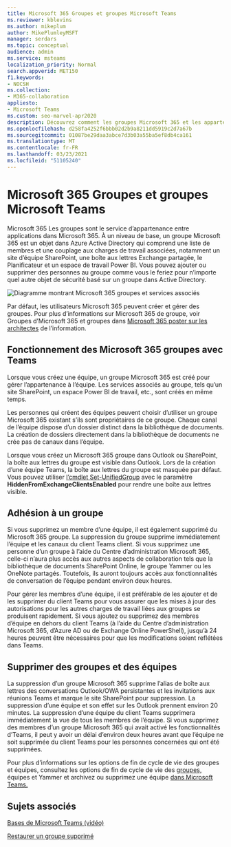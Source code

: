 ```yaml
---
title: Microsoft 365 Groupes et groupes Microsoft Teams
ms.reviewer: kblevins
ms.author: mikeplum
author: MikePlumleyMSFT
manager: serdars
ms.topic: conceptual
audience: admin
ms.service: msteams
localization_priority: Normal
search.appverid: MET150
f1.keywords:
- NOCSH
ms.collection:
- M365-collaboration
appliesto:
- Microsoft Teams
ms.custom: seo-marvel-apr2020
description: Découvrez comment les groupes Microsoft 365 et les appartenances aux groupes fonctionnent avec Microsoft Teams.
ms.openlocfilehash: d258fa4252f6bbb02d2b9a8211dd5919c2d7a67b
ms.sourcegitcommit: 01087be29daa3abce7d3b03a55ba5ef8db4ca161
ms.translationtype: MT
ms.contentlocale: fr-FR
ms.lasthandoff: 03/23/2021
ms.locfileid: "51105240"
---
```

# <a name="microsoft-365-groups-and-microsoft-teams"></a>Microsoft 365 Groupes et groupes Microsoft Teams

Microsoft 365 Les groupes sont le service d’appartenance entre applications dans Microsoft 365. À un niveau de base, un groupe Microsoft 365 est un objet dans Azure Active Directory qui comprend une liste de membres et une couplage aux charges de travail associées, notamment un site d’équipe SharePoint, une boîte aux lettres Exchange partagée, le Planificateur et un espace de travail Power BI. Vous pouvez ajouter ou supprimer des personnes au groupe comme vous le feriez pour n’importe quel autre objet de sécurité basé sur un groupe dans Active Directory.

![Diagramme montrant Microsoft 365 groupes et services associés](/microsoft-365/media/microsoft-365-groups-hub-spoke.png?view=o365-worldwide)

Par défaut, les utilisateurs Microsoft 365 peuvent créer et gérer des groupes. Pour plus d’informations sur Microsoft 365 [](https://support.office.com/article/b565caa1-5c40-40ef-9915-60fdb2d97fa2) de groupe, voir Groupes d’Microsoft 365 et groupes dans [Microsoft 365 poster sur les architectes](teams-architecture-solutions-posters.md#groups-in-microsoft-365) de l’information.

## <a name="how-microsoft-365-groups-work-with-teams"></a>Fonctionnement des Microsoft 365 groupes avec Teams

Lorsque vous créez une équipe, un groupe Microsoft 365 est créé pour gérer l’appartenance à l’équipe. Les services associés au groupe, tels qu’un site SharePoint, un espace Power BI de travail, etc., sont créés en même temps.

Les personnes qui créent des équipes peuvent choisir d’utiliser un groupe Microsoft 365 existant s’ils sont propriétaires de ce groupe. Chaque canal de l’équipe dispose d’un dossier distinct dans la bibliothèque de documents. La création de dossiers directement dans la bibliothèque de documents ne crée pas de canaux dans l’équipe.

Lorsque vous créez un Microsoft 365 groupe dans Outlook ou SharePoint, la boîte aux lettres du groupe est visible dans Outlook. Lors de la création d’une équipe Teams, la boîte aux lettres du groupe est masquée par défaut. Vous pouvez utiliser [l’cmdlet Set-UnifiedGroup](/powershell/module/exchange/users-and-groups/set-unifiedgroup) avec le paramètre **HiddenFromExchangeClientsEnabled** pour rendre une boîte aux lettres visible.

## <a name="group-membership"></a>Adhésion à un groupe

Si vous supprimez un membre d’une équipe, il est également supprimé du Microsoft 365 groupe. La suppression du groupe supprime immédiatement l’équipe et les canaux du client Teams client. Si vous supprimez une personne d’un groupe à l’aide du Centre d’administration Microsoft 365, celle-ci n’aura plus accès aux autres aspects de collaboration tels que la bibliothèque de documents SharePoint Online, le groupe Yammer ou les OneNote partagés. Toutefois, ils auront toujours accès aux fonctionnalités de conversation de l’équipe pendant environ deux heures.

Pour gérer les membres d’une équipe, il est préférable de les ajouter et de les supprimer du client Teams pour vous assurer que les mises à jour des autorisations pour les autres charges de travail liées aux groupes se produisent rapidement. Si vous ajoutez ou supprimez des membres d’équipe en dehors du client Teams (à l’aide du Centre d’administration Microsoft 365, d’Azure AD ou de Exchange Online PowerShell), jusqu’à 24 heures peuvent être nécessaires pour que les modifications soient reflétées dans Teams.

## <a name="deleting-groups-and-teams"></a>Supprimer des groupes et des équipes

La suppression d’un groupe Microsoft 365 supprime l’alias de boîte aux lettres des conversations Outlook/OWA persistantes et les invitations aux réunions Teams et marque le site SharePoint pour suppression. La suppression d’une équipe et son effet sur les Outlook prennent environ 20 minutes. La suppression d’une équipe du client Teams supprimera immédiatement la vue de tous les membres de l’équipe. Si vous supprimez des membres d’un groupe Microsoft 365 qui avait activé les fonctionnalités d’Teams, il peut y avoir un délai d’environ deux heures avant que l’équipe ne soit supprimée du client Teams pour les personnes concernées qui ont été supprimées.

Pour plus d’informations sur les options de fin de cycle de vie des groupes et équipes, consultez les options de fin de cycle de vie des [groupes,](/microsoft-365/solutions/end-life-cycle-groups-teams-sites-yammer) équipes et Yammer et archivez ou supprimez une équipe [dans Microsoft Teams.](./archive-or-delete-a-team.md)

## <a name="related-topics"></a>Sujets associés

[Bases de Microsoft Teams (vidéo)](https://aka.ms/teams-foundations)

[Restaurer un groupe supprimé](/microsoft-365/admin/create-groups/restore-deleted-group)